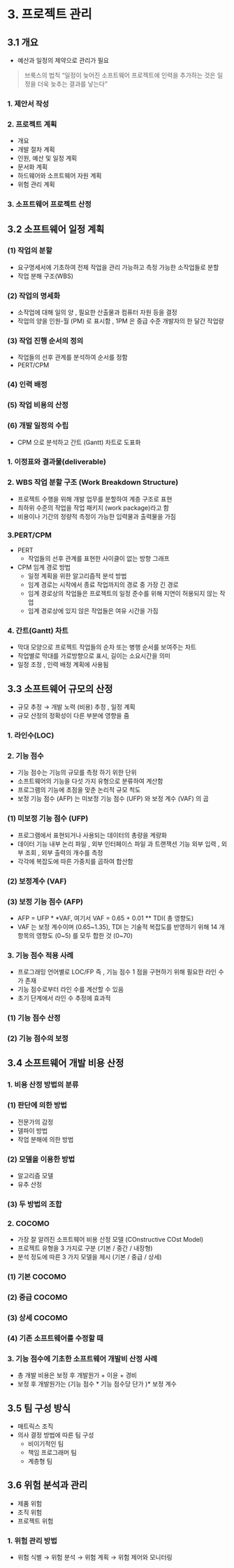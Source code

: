 # 3. 프로젝트 관리

## 3.1 개요

- 예산과 일정의 제약으로 관리가 필요

> 브룩스의 법칙
“일정이 늦어진 소프트웨어 프로젝트에 인력을 추가하는 것은 일정을 더욱 늦추는 결과를 낳는다”
>

### 1. 제안서 작성

### 2. 프로젝트 계획

- 개요
- 개발 절차 계획
- 인원, 예산 및 일정 계획
- 문서화 계획
- 하드웨어와 소프트웨어 자원 계획
- 위험 관리 계획

### 3. 소프트웨어 프로젝트 산정

## 3.2 소프트웨어 일정 계획

### (1) 작업의 분할

- 요구명세서에 기초하여 전체 작업을 관리 가능하고 측정 가능한 소작업들로 분할
- 작업 분해 구조(WBS)

### (2) 작업의 명세화

- 소작업에 대해 일의 양 , 필요한 산출물과 컴퓨터 자원 등을 결정
- 작업의 양을 인원-월 (PM) 로 표시함 , 1PM 은 중급 수준 개발자의 한 달간 작업량

### (3) 작업 진행 순서의 정의

- 작업들의 선후 관계를 분석하여 순서를 정함
- PERT/CPM

### (4) 인력 배정

### (5) 작업 비용의 산정

### (6) 개발 일정의 수립

- CPM 으로 분석하고 간트 (Gantt) 차트로 도표화

### 1. 이정표와 결과물(deliverable)

### 2. WBS 작업 분할 구조 (Work Breakdown Structure)

- 프로젝트 수행을 위해 개발 업무를 분할하여 계층 구조로 표현
- 최하위 수준의 작업을 작업 패키지 (work package)라고 함
- 비용이나 기간의 정량적 측정이 가능한 입력물과 출력물을 가짐

### 3.PERT/CPM

- PERT
    - 작업들의 선후 관계를 표현한 사이클이 없는 방향 그래프
- CPM 임계 경로 방법
    - 일정 계획을 위한 알고리즘적 분석 방법
    - 임계 경로는 시작에서 종료 작업까지의 경로 중 가장 긴 경로
    - 임계 경로상의 작업들은 프로젝트의 일정 준수를 위해 지연이 허용되지 않는 작업
    - 임계 경로상에 있지 않은 작업들은 여유 시간을 가짐

### 4. 간트(Gantt) 차트

- 막대 모양으로 프로젝트 작업들의 순차 또는 병행 순서를 보여주는
  차트
- 작업별로 막대를 가로방향으로 표시, 길이는 소요시간을 의미
- 일정 조정 , 인력 배정 계획에 사용됨

## 3.3 소프트웨어 규모의 산정

- 규모 추정 → 개발 노력 (비용) 추정 , 일정 계획
- 규모 산정의 정확성이 다른 부분에 영향을 줌

### 1. 라인수(LOC)

### 2. 기능 점수

- 기능 점수는 기능의 규모를 측정 하기 위한 단위
- 소프트웨어의 기능을 다섯 가지 유형으로 분류하여 계산함
- 프로그램의 기능에 초점을 맞춘 논리적 규모 척도
- 보정 기능 점수 (AFP) 는 미보정 기능 점수 (UFP) 와 보정 계수 (VAF) 의 곱

### (1) 미보정 기능 점수 (UFP)

- 프로그램에서 표현되거나 사용되는 데이터의 총량을 계량화
- 데이터 기능 내부 논리 파일 , 외부 인터페이스 파일 과 트랜잭션
  기능 외부 입력 , 외부 조회 , 외부 출력의 개수를 측정
- 각각에 복잡도에 따른 가중치를 곱하여 합산함

### (2) 보정계수 (VAF)

### (3) 보정 기능 점수 (AFP)

- AFP = UFP * *VAF, 여기서 VAF = 0.65 + 0.01 ** TDI( 총 영향도)
- VAF 는 보정 계수이며 (0.65~1.35), TDI 는 기술적 복잡도를
  반영하기 위해 14 개 항목의 영향도 (0~5) 를 모두 합한 것 (0~70)

### 3. 기능 점수 적용 사례

- 프로그래밍 언어별로 LOC/FP 즉 , 기능 점수 1 점을 구현하기 위해 필요한 라인 수가 존재
- 기능 점수로부터 라인 수를 계산할 수 있음
- 초기 단계에서 라인 수 추정에 효과적

### (1) 기능 점수 산정

### (2) 기능 점수의 보정

## 3.4 소프트웨어 개발 비용 산정

### 1. 비용 산정 방법의 분류

### (1) 판단에 의한 방법

- 전문가의 감정
- 델파이 방법
- 작업 분해에 의한 방법

### (2) 모델을 이용한 방법

- 알고리즘 모델
- 유추 산정

### (3) 두 방법의 조합

### 2. COCOMO

- 가장 잘 알려진 소프트웨어 비용 산정 모델 (COnstructive COst Model)
- 프로젝트 유형을 3 가지로 구분 (기본 / 중간 / 내장형)
- 분석 정도에 따른 3 가지 모델을 제시 (기본 / 중급 / 상세)

### (1) 기본 COCOMO

### (2) 중급 COCOMO

### (3) 상세 COCOMO

### (4) 기존 소프트웨어를 수정할 때

### 3. 기능 점수에 기초한 소프트웨어 개발비 산정 사례

- 총 개발 비용은 보정 후 개발원가 + 이윤 + 경비
- 보정 후 개발원가는 (기능 점수 * 기능 점수당 단가 )* 보정 계수

## 3.5 팀 구성 방식

- 매트릭스 조직
- 의사 결정 방법에 따른 팀 구성
    - 비이기적인 팀
    - 책임 프로그래머 팀
    - 계층형 팀

## 3.6 위험 분석과 관리

- 제품 위험
- 조직 위험
- 프로젝트 위험

### 1. 위험 관리 방법

- 위험 식별 → 위험 분석 → 위험 계획 → 위험 제어와 모니터링